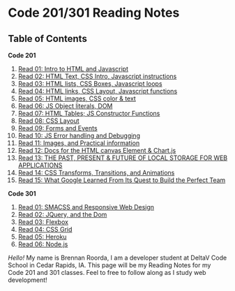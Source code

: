 # Code 201/301 Reading Notes

## Table of Contents ##
**Code 201**
  1. [Read 01: Intro to HTML and Javascript](code201/class-01.md)
  2. [Read 02: HTML Text, CSS Intro, Javascript instructions](code201/class-02.md)
  3. [Read 03: HTML lists, CSS Boxes, Javascript loops](code201/class-03.md)
  4. [Read 04: HTML links, CSS Layout, Javascript functions](code201/class-04.md)
  5. [Read 05: HTML images, CSS color & text](code201/class-05.md)
  6. [Read 06: JS Object literals, DOM](code201/class-06.md)
  7. [Read 07:  HTML Tables; JS Constructor Functions](code201/class-07.md)
  8. [Read 08:  CSS Layout](code201/class-08.md)
  9. [Read 09:  Forms and Events](code201/class-09.md)
  10. [Read 10: JS Error handling and Debugging](code201/class-10.md)
  11. [Read 11: Images, and Practical information](code201/class-11.md)
  12. [Read 12: Docs for the HTML canvas Element & Chart.js](code201/class-12.md)
  13. [Read 13: THE PAST, PRESENT & FUTURE OF LOCAL STORAGE FOR WEB APPLICATIONS](code201/class-13.md)
  14. [Read 14: CSS Transforms, Transitions, and Animations](code201/class-14.md)
  15. [Read 15: What Google Learned From Its Quest to Build the Perfect Team](code201/class-15.md)
  
  **Code 301**
  1. [Read 01: SMACSS and Responsive Web Design](code301/read-01.md)
  2. [Read 02: JQuery, and the Dom](code301/read-02.md)
  3. [Read 03: Flexbox](code301/read-03.md)
  4. [Read 04: CSS Grid](code301/read-04.md)
  5. [Read 05: Heroku](code301/read-05.md)
  6. [Read 06: Node.js](code301/read-06.md)
  
  _Hello!_ My name is Brennan Roorda, I am a developer student at DeltaV Code School in Cedar Rapids, IA. This page will be my Reading Notes for my Code 201 and 301 classes. Feel to free to follow along as I study web development! 
